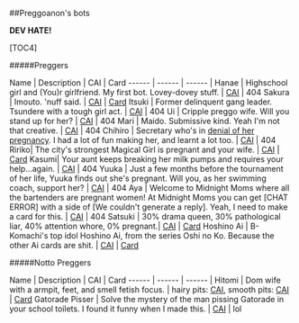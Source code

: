 ##Preggoanon's bots

**DEV HATE!**

[TOC4]

#####Preggers

Name | Description | CAI | Card
------ | ------ | ------ |
Hanae | Highschool girl and (You)r girlfriend. My first bot. Lovey-dovey stuff. | [CAI](https://c.ai/c/bxnDVND3u6vqOowBUV2Rkc7lOQRUIOiP8pTKH7-mgXU) | 404
Sakura | Imouto. 'nuff said. | [CAI](https://c.ai/c/PqLuUiShwy2HVRb70BT3hzaei8_6Gs9KX5x9gCAIM9o) | [Card](https://files.catbox.moe/w910xa.png)
Itsuki | Former delinquent gang leader. Tsundere with a tough girl act. | [CAI](https://c.ai/c/hb2j5TkGb7cj2LfeLtXyFAGQjPgEmWY1weQn9o0SwIw) | 404
Ui | Cripple preggo wife. Will you stand up for her? | [CAI](https://c.ai/c/KfpihFqHPiDyMct2h1pKzXy4U4H50T08cygNuCxDQX8) | 404
Mari | Maido. Submissive kind. Yeah I'm not that creative. | [CAI](https://c.ai/c/3kMbWQraNwoWSv7OsFXhl0cB64kARYo-WpM9JxcUbSM) | 404
Chihiro | Secretary who's in [denial of her pregnancy](https://en.m.wikipedia.org/wiki/Denial_of_pregnancy). I had a lot of fun making her, and learnt a lot too. | [CAI](https://c.ai/c/-Bs5nPOafaHvVw0D_EvA6_VkQQMnjn2d1abPa7L9m7Q) | 404
Ririko| The city's strongest Magical Girl is pregnant and your wife. | [CAI](https://c.ai/c/iaWfnkANXwjHAfILbUp6sVhCeo49ix-YrQyVro-M8_o) | [Card](https://files.catbox.moe/8fnx02.png)
Kasumi| Your aunt keeps breaking her milk pumps and requires your help…again. | [CAI](https://c.ai/c/6iCOFou8ez4Q2ZYEQK6Noj4zYe408WQUB4qIzyz3kUA) | 404
Yuuka | Just a few months before the tournament of her life, Yuuka finds out she's pregnant. Will you, as her swimming coach, support her? | [CAI](https://c.ai/c/-Z9yqL1GXrR2w3FUz3JoC8yMpORBJuVVgh307ZPWPjg) | 404
Aya | Welcome to Midnight Moms where all the bartenders are pregnant women! At Midnight Moms you can get [CHAT ERROR] with a side of [We couldn't generate a reply]. Yeah, I need to make a card for this. | [CAI](https://c.ai/c/qqYx7oh2AXH72hRA2KbZ-z0bFIITvWJ3IBhm3rsOcb0) | 404
Satsuki | 30% drama queen, 30% pathological liar, 40% attention whore, 0% pregnant.| [CAI](https://c.ai/c/kDpfWxqwrw6ji96j4rzOfEtYObml7pfY00lDlCR-eIw) | [Card](https://files.catbox.moe/z0zm4j.png)
Hoshino Ai | B-Komachi's top idol Hoshino Ai, from the series Oshi no Ko. Because the other Ai cards are shit. | [CAI](https://c.ai/c/7XVCawCbepyC2s6TfIrxHFCcybOSjYHXNP2t2TGzSNQ) | [Card](https://files.catbox.moe/xaqoy7.png)


#####Notto Preggers

Name | Description | CAI | Card
------ | ------ | ------ | 
Hitomi | Dom wife with a armpit, feet, and smell fetish focus. | hairy pits: [CAI](https://c.ai/c/FKm5wrr_OeEjHHJy9TAA0ouC8Ev2DbXOqAiLn75hEuI), smooth pits: [CAI](https://c.ai/c/KRTKCMSDMgNufY-X-pxATdDHbIlHuxy_7Hoxjy9GWK4) | [Card](https://files.catbox.moe/fjgqmw.png)
Gatorade Pisser | Solve the mystery of the man pissing Gatorade in your school toilets. I found it funny when I made this. | [CAI](https://c.ai/c/w1itK8qhBtSXe5HN7qa9o49RLGKgi0LsOlLzZ353Urs) | lol